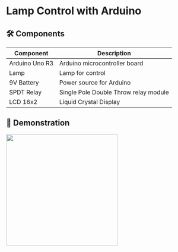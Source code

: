 # Lamp Control with Arduino

## 🛠️ Components

| Component         | Description          |
|--------------------|--------------------|
| Arduino Uno R3      | Arduino microcontroller board          |
| Lamp             | Lamp for control            |
| 9V Battery         | Power source for Arduino            |
| SPDT Relay          | Single Pole Double Throw relay module            |
| LCD 16x2           | Liquid Crystal Display            |

## 🚀 Demonstration
<img src="https://i.imgur.com/jpQPFU2.gif" width="300">



